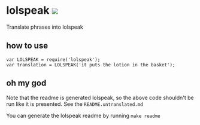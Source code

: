 # lolspeak [![](https://travis-ci.org/diffsky/lolspeak.png)](https://travis-ci.org/diffsky/lolspeak)

Translate phrases into lolspeak

## how to use

    var LOLSPEAK = require('lolspeak');
    var translation = LOLSPEAK('it puts the lotion in the basket');

## oh my god

Note that the readme is generated lolspeak, so the above code
shouldn't be run like it is presented. See the `README.untranslated.md`

You can generate the lolspeak readme by running `make readme`